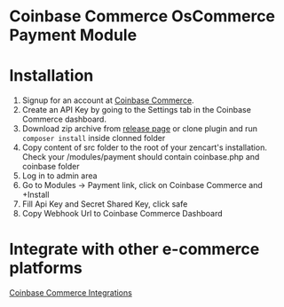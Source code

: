 # Coinbase Commerce OsCommerce Payment Module

# Installation
1. Signup for an account at [Coinbase Commerce](https://commerce.coinbase.com/).
2. Create an API Key by going to the Settings tab in the Coinbase Commerce dashboard.
3. Download zip archive from [release page](https://github.com/coinbase/coinbase-commerce-zencart/releases) or clone plugin and run `composer install` inside clonned folder
4. Copy content of src folder to the root of your zencart's installation. Check your /modules/payment should contain coinbase.php and coinbase folder
5. Log in to admin area
6. Go to Modules -> Payment link, click on Coinbase Commerce and +Install
7. Fill Api Key and Secret Shared Key, click safe
8. Copy Webhook Url to Coinbase Commerce Dashboard

# Integrate with other e-commerce platforms

[Coinbase Commerce Integrations](https://commerce.coinbase.com/integrate)


